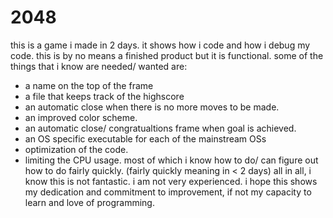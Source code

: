 # 2048
this is a game i made in 2 days. it shows how i code and how i debug my code.
this is by no means a finished product but it is functional.
some of the things that i know are needed/ wanted are:
- a name on the top of the frame
- a file that keeps track of the highscore
- an automatic close when there is no more moves to be made.
- an improved color scheme.
- an automatic close/ congratualtions frame when goal is achieved.
- an OS specific executable for each of the mainstream OSs
- optimization of the code.
- limiting the CPU usage.
most of which i know how to do/ can figure out how to do fairly quickly.
(fairly quickly meaning in < 2 days)
all in all, i know this is not fantastic.
i am not very experienced.
i hope this shows my dedication and commitment to improvement,
if not my capacity to learn and love of programming.
